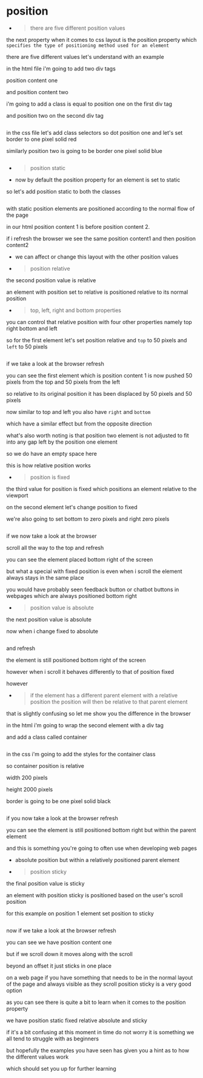 # position

- > there are five different position values

the next property when it comes to css layout is the position property which
`specifies the type of positioning method used for an element`

there are five different values let's understand with an example

in the html file i'm going to add two div tags

position content one

and position content two

i'm going to add a class is equal to position one on the first div tag

and position two on the second div tag

```html

```

in the css file let's add class
selectors so dot position one and let's set
border to one pixel solid red

similarly position two is going to be border one pixel solid
blue

```css

```

- > position static

- now by default the position property for an element is set to static

so let's add position static to both the
classes

```css

```

with static position elements are
positioned according to the normal flow of the page

in our html position content 1 is before position content 2.

if i refresh the browser we see the same position content1 and then position content2

- we can affect or change this layout with the other position values

- > position relative

the second position value is relative

an element with position set to relative is positioned relative to its normal
position

- > top, left, right and bottom properties

you can control that relative position with four other properties namely top
right bottom and left

so for the first element
let's set position relative and `top` to 50 pixels
and `left` to 50 pixels

```css

```

if we take a look at the browser
refresh

you can see the first element which is position content 1 is now pushed 50
pixels from the top and 50 pixels from the left

so relative to its original position it has been displaced by 50 pixels and 50
pixels

now similar to top and left you also have `right` and `bottom`

which have a similar effect but from the opposite direction

what's also worth noting is that position two element is not adjusted to
fit into any gap left by the position one element

so we do have an empty space here

this is how relative position works

- > position is fixed

the third value for position is fixed which positions an element relative to the viewport

on the second element let's change position to fixed

we're also going to set bottom to zero pixels and right zero pixels

```css

```

if we now take a look at the browser

scroll all the way to the top and refresh

you can see the element placed bottom right of the screen

but what a special with fixed position
is even when i scroll the element always stays in the same place

you would have probably seen feedback button or chatbot buttons in webpages
which are always positioned bottom right

- > position value is absolute

the next position value is absolute

now when i change fixed to absolute

```css

```

and refresh

the element is still positioned bottom right of the screen

however when i scroll it behaves differently to that of position fixed

however

- > if the element has a different parent element with a relative position the position will then be relative to that parent element

that is slightly confusing so let me
show you the difference in the browser

in the html i'm going to wrap the second
element with a div tag

and add a class called container

```html

```

in the css i'm going to add the styles
for the container class

so container position
is relative

width 200 pixels

height 2000 pixels

border is going to be one pixel solid
black

```css

```

if you now take a look at the browser refresh

you can see the element is still positioned bottom right but within the parent element

and this is something you're going to often use when developing web pages

- absolute position but within a relatively positioned parent element

- > position sticky

the final position value is sticky

an element with position sticky is positioned based on the user's scroll position

for this example on position 1 element
set position to sticky

```css

```

now if we take a look at the browser
refresh

you can see we have position content one

but if we scroll down it moves along with the scroll

beyond an offset it just sticks in one place

on a web page if you have something that
needs to be in the normal layout of the page and always visible as they scroll
position sticky is a very good option

as you can see there is quite a bit to
learn when it comes to the position property

we have position static fixed relative absolute and sticky

if it's a bit confusing at this moment
in time do not worry it is something we all tend to struggle with as beginners

but hopefully the examples you have seen has given you a hint as to how the different values work

which should set
you up for further learning
